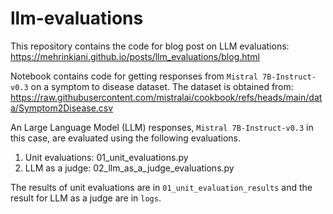 # llm-evaluations

This repository contains the code for blog post on LLM evaluations: https://mehrinkiani.github.io/posts/llm_evaluations/blog.html

Notebook contains code for getting responses from `Mistral 7B-Instruct-v0.3` on a symptom to disease dataset. The dataset is obtained from: https://raw.githubusercontent.com/mistralai/cookbook/refs/heads/main/data/Symptom2Disease.csv

An Large Language Model (LLM) responses, `Mistral 7B-Instruct-v0.3` in this case, are evaluated using the following evaluations. 

1. Unit evaluations: 01_unit_evaluations.py
2. LLM as a judge: 02_llm_as_a_judge_evaluations.py 

The results of unit evaluations are in `01_unit_evaluation_results` and the result for LLM as a judge are in `logs`. 

